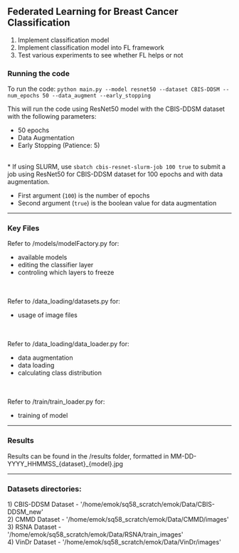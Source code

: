 ## Federated Learning for Breast Cancer Classification

1) Implement classification model 
2) Implement classification model into FL framework
3) Test various experiments to see whether FL helps or not


### Running the code

To run the code:
`python main.py --model resnet50 --dataset CBIS-DDSM --num_epochs 50 --data_augment --early_stopping`

This will run the code using ResNet50 model with the CBIS-DDSM dataset with the following parameters:
- 50 epochs
- Data Augmentation
- Early Stopping (Patience: 5)
<br></br>

\* If using SLURM, use `sbatch cbis-resnet-slurm-job 100 true` to submit a job using ResNet50 for CBIS-DDSM dataset for 100 epochs and with data augmentation.
- First argument (`100`) is the number of epochs
- Second argument (`true`) is the boolean value for data augmentation

---


<h3>Key Files</h3>

Refer to /models/modelFactory.py for:
- available models 
- editing the classifier layer 
- controling which layers to freeze

<br></br>
Refer to /data_loading/datasets.py for:
- usage of image files

<br></br>
Refer to /data_loading/data_loader.py for:
- data augmentation
- data loading
- calculating class distribution

<br></br>
Refer to /train/train_loader.py for:
- training of model

---

<h3>Results</h3>
Results can be found in the /results folder, formatted in MM-DD-YYYY_HHMMSS_{dataset}_{model}.jpg

---

<h3>Datasets directories:</h3>
1) CBIS-DDSM Dataset - '/home/emok/sq58_scratch/emok/Data/CBIS-DDSM_new'<br>
2) CMMD Dataset - '/home/emok/sq58_scratch/emok/Data/CMMD/images'<br>
3) RSNA Dataset - '/home/emok/sq58_scratch/emok/Data/RSNA/train_images'<br>
4) VinDr Dataset - '/home/emok/sq58_scratch/emok/Data/VinDr/images'<br>